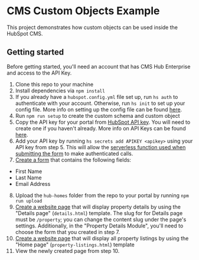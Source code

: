 # CMS Custom Objects Example

This project demonstrates how custom objects can be used inside the HubSpot CMS.

## Getting started

Before getting started, you'll need an account that has CMS Hub Enterprise and access to the API Key.

1. Clone this repo to your machine
2. Install dependencies via `npm install`
3. If you already have a `hubspot.config.yml` file set up, run `hs auth` to authenticate with your account. Otherwise, run `hs init` to set up your config file. More info on setting up the config file can be found [here](https://developers.hubspot.com/docs/cms/guides/getting-started-with-local-development).
4. Run `npm run setup` to create the custom schema and custom object
5. Copy the API key for your portal from [HubSpot API key](https://app.hubspot.com/l/api-key). You will need to create one if you haven't already. More info on API Keys can be found [here](https://knowledge.hubspot.com/integrations/how-do-i-get-my-hubspot-api-key).
6. Add your API key by running `hs secrets add APIKEY <apikey>` using your API key from step 5. This will allow the [serverless function used when submitting the form](https://github.com/HubSpot/cms-custom-objects-example/blob/master/hub-homes/api.functions/submit.js#L3) to make authenticated calls.
7. [Create a form](https://app.hubspot.com/l/forms) that contains the following fields:
  - First Name
  - Last Name
  - Email Address
8. Upload the `hub-homes` folder from the repo to your portal by running `npm run upload`
9. [Create a website page](https://app.hubspot.com/l/website) that will display property details by using the "Details page" (`details.html`) template. The slug for for Details page must be `/property`; you can change the content slug under the page's settings. Additionally, in the "Property Details Module", you'll need to choose the form that you created in step 7.
10. [Create a website page](https://app.hubspot.com/l/website) that will display all property listings by using the "Home page" (`property-listings.html`) template
11. View the newly created page from step 10.
